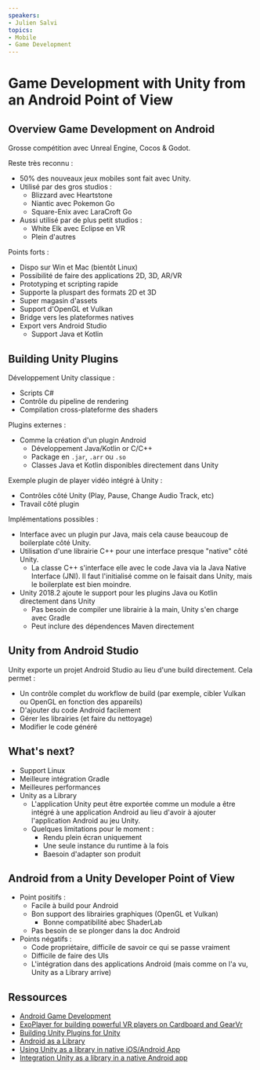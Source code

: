 ```yaml
---
speakers:
- Julien Salvi
topics:
- Mobile
- Game Development
---
```


# Game Development with Unity from an Android Point of View

## Overview Game Development on Android

Grosse compétition avec Unreal Engine, Cocos & Godot.

Reste très reconnu :

- 50% des nouveaux jeux mobiles sont fait avec Unity.
- Utilisé par des gros studios :
  - Blizzard avec Heartstone
  - Niantic avec Pokemon Go
  - Square-Enix avec LaraCroft Go
- Aussi utilisé par de plus petit studios :
  - White Elk avec Eclipse en VR
  - Plein d'autres

Points forts :

- Dispo sur Win et Mac (bientôt Linux)
- Possibilité de faire des applications 2D, 3D, AR/VR
- Prototyping et scripting rapide
- Supporte la pluspart des formats 2D et 3D
- Super magasin d'assets
- Support d'OpenGL et Vulkan
- Bridge vers les plateformes natives
- Export vers Android Studio
  - Support Java et Kotlin

## Building Unity Plugins

Développement Unity classique :

- Scripts C#
- Contrôle du pipeline de rendering
- Compilation cross-plateforme des shaders

Plugins externes :

- Comme la création d'un plugin Android
  - Développement Java/Kotlin or C/C++
  - Package en `.jar`, `.arr` ou `.so`
  - Classes Java et Kotlin disponibles directement dans Unity

Exemple plugin de player vidéo intégré à Unity :

- Contrôles côté Unity (Play, Pause, Change Audio Track, etc)
- Travail côté plugin

Implémentations possibles :

- Interface avec un plugin pur Java, mais cela cause beaucoup de boilerplate côté Unity.
- Utilisation d'une librairie C++ pour une interface presque "native" côté Unity.
  - La classe C++ s'interface elle avec le code Java via la Java Native Interface (JNI). Il faut l'initialisé comme on le faisait dans Unity, mais le boilerplate est bien moindre.
- Unity 2018.2 ajoute le support pour les plugins Java ou Kotlin directement dans Unity
  - Pas besoin de compiler une librairie à la main, Unity s'en charge avec Gradle
  - Peut inclure des dépendences Maven directement

## Unity from Android Studio

Unity exporte un projet Android Studio au lieu d'une build directement. Cela permet :

- Un contrôle complet du workflow de build (par exemple, cibler Vulkan ou OpenGL en fonction des appareils)
- D'ajouter du code Android facilement
- Gérer les librairies (et faire du nettoyage)
- Modifier le code généré

## What's next?

- Support Linux
- Meilleure intégration Gradle
- Meilleures performances
- Unity as a Library
  - L'application Unity peut être exportée comme un module a être intégré à une application Android au lieu d'avoir à ajouter l'application Android au jeu Unity.
  - Quelques limitations pour le moment :
    - Rendu plein écran uniquement
    - Une seule instance du runtime à la fois
    - Baesoin d'adapter son produit

## Android from a Unity Developer Point of View

- Point positifs :
  - Facile à build pour Android
  - Bon support des librairies graphiques (OpenGL et Vulkan)
    - Bonne compatibilité abec ShaderLab
  - Pas besoin de se plonger dans la doc Android
- Points négatifs :
  - Code propriétaire, difficile de savoir ce qui se passe vraiment
  - Difficile de faire des UIs
  - L'intégration dans des applications Android (mais comme on l'a vu, Unity as a Library arrive)

## Ressources

- [Android Game Development](https://developer.android.com/game)
- [ExoPlayer for building powerful VR players on Cardboard and GearVr](https://medium.com/@cinemur/73ec7e83dd5c)
- [Building Unity Plugins for Unity](https://docs.unity3d.com/Manual/PluginsForAndroid.html)
- [Android as a Library](https://blogs.unity3d.com/2019/06/17/add-features-powered-by-unity-to-native-mobile-apps)
- [Using Unity as a library in native iOS/Android App](https://forum.unity.com/threads/using-unity-as-a-library-in-native-ios-android-app.685195/)
- [Integration Unity as a library in a native Android app](https://forum.unity.com/threads/integration-unity-as-a-library-in-native-android-app.685240/)
